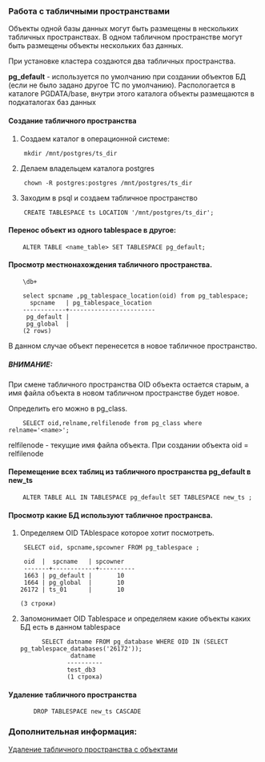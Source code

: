 ### Работа с табличными пространствами

Объекты одной базы данных могут быть размещены в нескольких табличных пространствах.
В одном табличном пространстве могут быть размещены объекты нескольких баз данных.

При установке кластера создаются два табличных пространства. 

**pg_default** - используется по умолчанию при создании объектов БД (если не было задано другое ТС по умолчанию). Распологается в каталоге PGDATA/base, внутри этого каталога объекты размещаются в подкаталогах баз данных




#### Создание табличного пространства
1. Создаем каталог в операционной системе:
        
        mkdir /mnt/postgres/ts_dir
  
2. Делаем владельцем каталога postgres

        chown -R postgres:postgres /mnt/postgres/ts_dir

3. Заходим в psql и создаем табличное пространство

        CREATE TABLESPACE ts LOCATION '/mnt/postgres/ts_dir';
        
 
#### Перенос объект из одного tablespace в другое:

        ALTER TABLE <name_table> SET TABLESPACE pg_default;
        
#### Просмотр местнонахождения табличного пространства.

        \db+

        select spcname ,pg_tablespace_location(oid) from pg_tablespace;
          spcname   | pg_tablespace_location
        ------------+------------------------
         pg_default |
         pg_global  |
        (2 rows)

    
В данном случае объект перенесется в новое табличное пространство.

##### ВНИМАНИЕ:

При смене табличного пространства OID объекта остается старым, а имя файла объекта в новом табличном пространстве будет новое.

Определить его можно в pg_class.

        SELECT oid,relname,relfilenode from pg_class where relname='<name>';

relfilenode - текущие имя файла объекта.
При создании объекта oid = relfilenode

#### Перемещение всех таблиц из табличного пространства pg_default в new_ts

        ALTER TABLE ALL IN TABLESPACE pg_default SET TABLESPACE new_ts ; 
        
#### Просмотр какие БД используют табличное пространсва.

1. Определяем OID TAblespace которое хотит посмотреть.

        SELECT oid, spcname,spcowner FROM pg_tablespace ;
        
        oid  |  spcname   | spcowner 
        -------+------------+----------
        1663 | pg_default |       10
        1664 | pg_global  |       10
       26172 | ts_01      |       10
       
       (3 строки)

2. Запомонимает OID Tablespace и определяем какие объекты каких БД есть в данном tablespace

             SELECT datname FROM pg_database WHERE OID IN (SELECT pg_tablespace_databases('26172'));
                     datname  
                    ----------
                    test_db3
                    (1 строка)
 
#### Удаление табличного пространства

           DROP TABLESPACE new_ts CASCADE 
           
           
### Дополнительная информация:

[Удаление табличного пространства с объектами](https://github.com/Aleksey-10081967/Postgresql-study/blob/main/psql_query/tbs/drop_tablespace.md)
